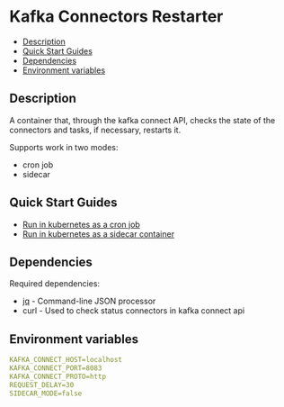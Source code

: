 # Kafka Connectors Restarter <!-- omit in toc -->

* [Description](#description)
* [Quick Start Guides](#quick-start-guides)
* [Dependencies](#dependencies)
* [Environment variables](#environment-variables)

## Description

A container that, through the kafka connect API, checks the state of the connectors and tasks, if necessary, restarts it.

Supports work in two modes:  

* cron job
* sidecar

## Quick Start Guides

* [Run in kubernetes as a cron job](docs/cronjob.md)
* [Run in kubernetes as a sidecar container](docs/sidecar.md)

## Dependencies

Required dependencies:

* [jq](https://github.com/stedolan/jq) - Command-line JSON processor
* curl - Used to check status connectors in kafka connect api

## Environment variables

```yaml
KAFKA_CONNECT_HOST=localhost
KAFKA_CONNECT_PORT=8083
KAFKA_CONNECT_PROTO=http
REQUEST_DELAY=30
SIDECAR_MODE=false
```

<!--
Title: Kafka Connectors Restart
Description: Restart you connectors in Kafka Connect.
Author: sentoz
Keywords:
  kafka connect restart
  kafka connectors restart
  debezium connector restart
-->
